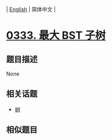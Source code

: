 
| [English](README_EN.md) | 简体中文 |
# [0333. 最大 BST 子树](https://leetcode-cn.com/problems/largest-bst-subtree/)
## 题目描述
None
## 相关话题
- [树](https://leetcode-cn.com/tag/tree)
## 相似题目

